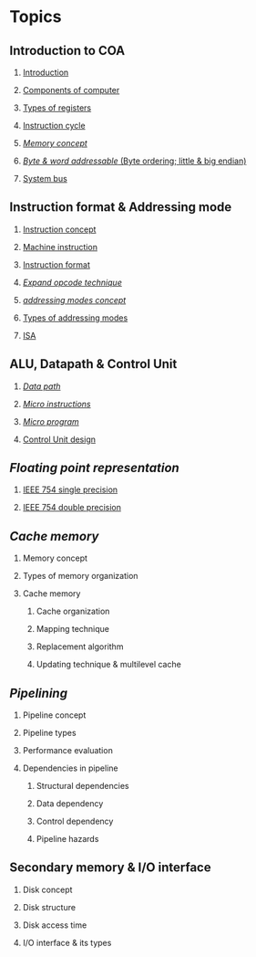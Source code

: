 # Topics

## Introduction to COA

1. [Introduction](README.md#introduction-to-coa)

2. [Components of computer](/Introduction%20to%20COA/Components%20of%20Computer/)

3. [Types of registers](Introduction%20to%20COA/Types%20of%20Registers.md)

4. [Instruction cycle](Introduction%20to%20COA/Instruction%20Cycle.md)

5. [*Memory concept*](Introduction%20to%20COA/Memory%20Concept.md)

6. [*Byte & word addressable* (Byte ordering; little & big endian)](Introduction%20to%20COA/Byte%20and%20Word.md)

7. [System bus](Introduction%20to%20COA/System%20Bus.md)

## Instruction format & Addressing mode

1. [Instruction concept](Instruction%20Format%20and%20Addressing%20Mode/Instruction%20Concept.md)

2. [Machine instruction](Instruction%20Format%20and%20Addressing%20Mode/Machine%20Instruction.md)

3. [Instruction format](Instruction%20Format%20and%20Addressing%20Mode/Instruction%20Format.md)

4. [*Expand opcode technique*](Instruction%20Format%20and%20Addressing%20Mode/Expand%20Opcode%20Technique.md)

5. [*addressing modes concept*](Instruction%20Format%20and%20Addressing%20Mode/Addressing%20Mode/Introduction.md)

6. [Types of addressing modes](Instruction%20Format%20and%20Addressing%20Mode/Addressing%20Mode/Types.md)

7. [ISA](Instruction%20Format%20and%20Addressing%20Mode/ISA.md)

## ALU, Datapath & Control Unit

1. [*Data path*](ALU%20Datapath%20and%20CU/ALU%20Data%20path/)

2. [*Micro instructions*](ALU%20Datapath%20and%20CU/Micro%20Instructions.md)

3. [*Micro program*](ALU%20Datapath%20and%20CU/Micro%20Programs.md)

4. [Control Unit design](ALU%20Datapath%20and%20CU/CU%20Design.md)

## *Floating point representation*

1. [IEEE 754 single precision](Floating%20Point%20Representation/Float%20and%20Double.md#Single%20Precision)

2. [IEEE 754 double precision](Floating%20Point%20Representation/Float%20and%20Double.md#Double%20Precision)

## *Cache memory*

1. Memory concept

2. Types of memory organization

3. Cache memory

    1. Cache organization

    2. Mapping technique

    3. Replacement algorithm

    4. Updating technique & multilevel cache

## *Pipelining*

1. Pipeline concept

2. Pipeline types

3. Performance evaluation

4. Dependencies in pipeline

    1. Structural dependencies

    2. Data dependency

    3. Control dependency

    4. Pipeline hazards

## Secondary memory & I/O interface

1. Disk concept

2. Disk structure

3. Disk access time

4. I/O interface & its types
